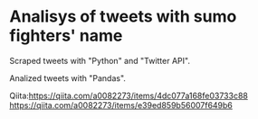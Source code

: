 # Analisys of tweets with sumo fighters' name

Scraped tweets with "Python" and "Twitter API".

Analized tweets with "Pandas".

Qiita:https://qiita.com/a0082273/items/4dc077a168fe03733c88
      https://qiita.com/a0082273/items/e39ed859b56007f649b6